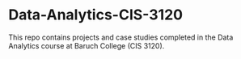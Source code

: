 # Data-Analytics-CIS-3120

This repo contains projects and case studies completed in the Data Analytics course at Baruch College (CIS 3120).
